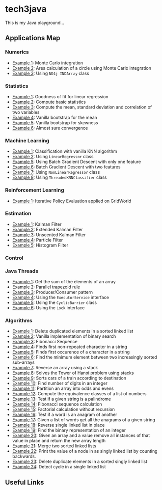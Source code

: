 # tech3java

This is my  Java playground...


## Applications Map



### Numerics 

- <a href="src/main/java/applications/numerics/Example1.java">Example 1</a>: Monte Carlo integration
- <a href="src/main/java/applications/numerics/Example2.java">Example 2</a>: Area calculation of a circle using Monte Carlo integration
- <a href="src/main/java/applications/numerics/Example3.java">Example 3</a>: Using ```ND4j INDArray``` class

### Statistics

- <a href="#">Example 1</a>: Goodness of fit for linear regression
- <a href="#">Example 2</a>: Compute basic statistics
- <a href="#">Example 3</a>: Compute the mean, standard deviation and correlation of two variables
- <a href="#">Example 4</a>: Vanilla bootstrap for the mean
- <a href="#">Example 5</a>: Vanilla bootstrap for skewness
- <a href="#">Example 6</a>: Almost sure convergence
 

### Machine Learning

- <a href="src/main/java/applications/ml/Example1.java">Example 1</a>: Classification with vanilla KNN algorithm
- <a href="src/main/java/applications/ml/Example2.java">Example 2</a>: Using ```LinearRegressor``` class
- <a href="src/main/java/applications/ml/Example5.java">Example 5</a>: Using Batch Gradient Descent with only one feature
- <a href="src/main/java/applications/ml/Example6.java">Example 6</a>: Batch Gradient Descent with two features
- <a href="src/main/java/applications/ml/Example7.java">Example 7</a>: Using ```NonLinearRegressor``` class 
- <a href="src/main/java/applications/ml/Example8.java">Example 8</a>: Using ```ThreadedKNNClassifier``` class 

### Reinforcement Learning

- <a href="src/main/java/applications/rl/Example1.java">Example 1</a>: Iterative Policy Evaluation applied on GridWorld


### Estimation

- <a href="#">Example 1</a>: Kalman Filter
- <a href="#">Example 2</a>: Extended Kalman Filter
- <a href="#">Example 3</a>: Unscented Kalman Filter
- <a href="#">Example 4</a>: Particle Filter
- <a href="#">Example 5</a>: Histogram Filter


### Control



### Java Threads

- <a href="src/main/java/applications/threading/Example1.java">Example 1</a>: Get the sum of the elements of an array
- <a href="src/main/java/applications/threading/Example2.java">Example 2</a>: Parallel trapezoid rule
- <a href="src/main/java/applications/threading/Example3.java">Example 3</a>: Producer/Consumer pattern
- <a href="src/main/java/applications/threading/Example4.java">Example 4</a>: Using the ```ExecutorService``` interface
- <a href="src/main/java/applications/threading/Example5.java">Example 5</a>: Using the ```CyclicBarrier``` class
- <a href="src/main/java/applications/threading/Example6.java">Example 6</a>: Using the ```Lock``` interface

### Algorithms


- <a href="src/main/java/applications/algorithms/Example1.java">Example 1</a>: Delete duplicated elements in a sorted linked list
- <a href="src/main/java/applications/algorithms/Example2.java">Example 2</a>: Vanilla implementation of binary search
- <a href="src/main/java/applications/algorithms/Example3.java">Example 3</a>: Fibonacci Sequence
- <a href="src/main/java/applications/algorithms/Example4.java">Example 4</a>: Finds first non-repeated character in a string
- <a href="src/main/java/applications/algorithms/Example5.java">Example 5</a>: Finds first occurence of a character in a string
- <a href="src/main/java/applications/algorithms/Example6.java">Example 6</a>: Find the minimum element between two increasingly sorted sub-arrays
- <a href="src/main/java/applications/algorithms/Example7.java">Example 7</a>: Reverse an array using a stack
- <a href="src/main/java/applications/algorithms/Example8.java">Example 8</a>: Solves the Tower of Hanoi problem using stacks
- <a href="src/main/java/applications/algorithms/Example9.java">Example 9</a>: Sorts cars of a train according to destination
- <a href="src/main/java/applications/algorithms/Example10.java">Example 10</a>: Find number of digits in an integer
- <a href="src/main/java/applications/algorithms/Example11.java">Example 11</a>: Partition an array into odds and evens
- <a href="src/main/java/applications/algorithms/Example12.java">Example 12</a>: Compute the equivalence classes of a list of numbers
- <a href="src/main/java/applications/algorithms/Example13.java">Example 13</a>: Test if a given string is a palindrome
- <a href="src/main/java/applications/algorithms/Example14.java">Example 14</a>: Fibonacci sequence calculation
- <a href="src/main/java/applications/algorithms/Example15.java">Example 15</a>: Factorial calculation without recursion
- <a href="src/main/java/applications/algorithms/Example16.java">Example 16</a>: Test if a word is an anagram of another
- <a href="src/main/java/applications/algorithms/Example17.java">Example 17</a>: Given a list of words get all the anagrams of a given string
- <a href="src/main/java/applications/algorithms/Example18.java">Example 18</a>: Reverse single linked list in place
- <a href="src/main/java/applications/algorithms/Example19.java">Example 19</a>: Find the binary representation of an integer
- <a href="src/main/java/applications/algorithms/Example20.java">Example 20</a>: Given an array and a value remove all instances of that value in place and return the new array length
- <a href="src/main/java/applications/algorithms/Example21.java">Example 21</a>: Merge two sorted linked lists
- <a href="src/main/java/applications/algorithms/Example22.java">Example 22</a>: Print the value of a node in as singly linked list by counting backwards.
- <a href="src/main/java/applications/algorithms/Example23.java">Example 23</a>: Delete duplicate elements in a sorted singly linked list
- <a href="src/main/java/applications/algorithms/Example24.java">Example 24</a>: Detect cycle in a single linked list

## Useful Links

 

